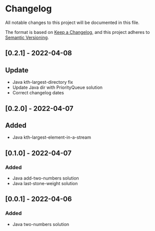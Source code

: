 # Changelog
All notable changes to this project will be documented in this file.

The format is based on [Keep a Changelog](https://keepachangelog.com/en/1.0.0/),
and this project adheres to [Semantic Versioning](https://semver.org/spec/v2.0.0.html).

## [0.2.1] - 2022-04-08
## Update
- Java kth-largest-directory fix
- Update Java dir with PriorityQueue solution
- Correct changelog dates

## [0.2.0] - 2022-04-07
## Added
- Java kth-largest-element-in-a-stream

## [0.1.0] - 2022-04-07
### Added
- Java add-two-numbers solution
- Java last-stone-weight solution


## [0.0.1] - 2022-04-06
### Added
- Java two-numbers solution


